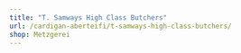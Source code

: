 ```yaml
---
title: "T. Samways High Class Butchers"
url: /cardigan-aberteifi/t-samways-high-class-butchers/
shop: Metzgerei
---
```

